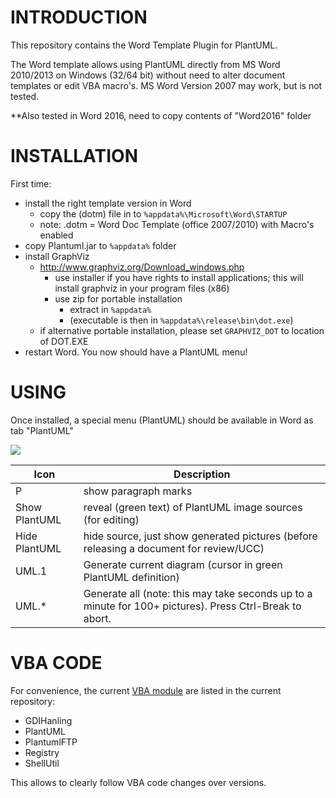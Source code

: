 
# INTRODUCTION
This repository contains the Word Template Plugin for PlantUML.

The Word template allows using PlantUML directly from MS Word 2010/2013 on Windows (32/64 bit) without need to alter document templates or edit VBA macro's. MS Word Version 2007 may work, but is not tested. 

**Also tested in Word 2016, need to copy contents of "Word2016" folder

# INSTALLATION
First time: 
* install the right template version in Word
  * copy the (dotm) file in to `%appdata%\Microsoft\Word\STARTUP`
  * note: .dotm = Word Doc Template (office 2007/2010) with Macro's enabled
* copy Plantuml.jar to `%appdata%` folder
* install GraphViz
  * http://www.graphviz.org/Download_windows.php
    * use installer if you have rights to install applications; this will install graphviz in your program files (x86)
    * use zip for portable installation
      * extract in `%appdata%` 
      * (executable is then in `%appdata%\release\bin\dot.exe`)
  * if alternative portable installation, please set `GRAPHVIZ_DOT`  to location of DOT.EXE
* restart Word. You now should have a PlantUML menu!


# USING
Once installed, a special menu (PlantUML) should be available in Word as tab "PlantUML"

![](https://raw.githubusercontent.com/plantuml/word-template/master/images/menu.png)

Icon | Description
-- | --
P | show paragraph marks
Show PlantUML | reveal (green text) of PlantUML image sources (for editing)
Hide PlantUML | hide source, just show generated pictures (before releasing a document for review/UCC)
UML.1 | Generate current diagram (cursor in green PlantUML definition)
UML.* | Generate all (note: this may take seconds up to a minute for 100+ pictures). Press Ctrl-Break to abort.


# VBA CODE
For convenience, the current [VBA module](https://github.com/plantuml/word-template/tree/master/module) are listed in the current repository:
* GDIHanling
* PlantUML
* PlantumlFTP
* Registry
* ShellUtil

This allows to clearly follow VBA code changes over versions.


